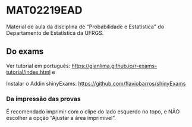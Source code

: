 # MAT02219EAD
Material de aula da disciplina de "Probabilidade e Estatística" do Departamento de Estatística da UFRGS.

## Do exams
Ver tutorial em português: https://gianlima.github.io/r-exams-tutorial/index.html e

Instalar o Addin shinyExams: https://github.com/flaviobarros/shinyExams

### Da impressão das provas
É recomendado imprimir com o clipe do lado esquerdo no topo, e NÃO escolher a opção “Ajustar a área imprimível”.
